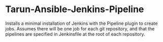 # Tarun-Ansible-Jenkins-Pipeline

Installs a minimal installation of Jenkins with the Pipeline plugin to create jobs. Assumes there will be one job for each git repository, and that the pipelines are specified in Jenkinsfile at the root of each repository.